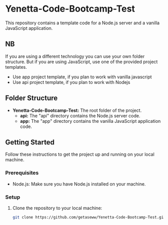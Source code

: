 # Yenetta-Code-Bootcamp-Test

This repository contains a template code for a Node.js server and a vanilla JavaScript application. 

## NB 

If you are using a different technology you can use your own folder structure. But if you are using JavaScript, use one of the provided project templates. 
- Use app project template, if you plan to work with vanilla javascript
- Use api project template, if you plan to work with Nodejs


## Folder Structure

- **Yenetta-Code-Bootcamp-Test:** The root folder of the project.
  - **api:** The "api" directory contains the Node.js server code.
  - **app:** The "app" directory contains the vanilla JavaScript application code.

## Getting Started

Follow these instructions to get the project up and running on your local machine.

### Prerequisites

- Node.js: Make sure you have Node.js installed on your machine.

### Setup

1. Clone the repository to your local machine:

   ```sh
   git clone https://github.com/getaseww/Yenetta-Code-Bootcamp-Test.git
